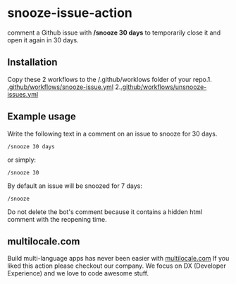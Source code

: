 # snooze-issue-action

comment a Github issue with **/snooze 30 days** to temporarily close it and open it again in 30 days.

## Installation

Copy these 2 workflows to the /.github/worklows folder of your repo.1. [.github/workflows/snooze-issue.yml](https://github.com/multilocale/snooze-issue-action/blob/main/.github/workflows/snooze-issue.yml) 2.[.github/workflows/unsnooze-issues.yml](https://github.com/multilocale/snooze-issue-action/blob/main/.github/workflows/unsnooze-issues.yml)

## Example usage

Write the following text in a comment on an issue to snooze for 30 days.

<pre><code>/snooze 30 days</code></pre>

or simply:

<pre><code>/snooze 30</code></pre>

By default an issue will be snoozed for 7 days:

<pre><code>/snooze</code></pre>

Do not delete the bot's comment because it contains a hidden html comment with the reopening time.

## multilocale.com

Build multi-language apps has never been easier with [multilocale.com](https://www.multilocale.com)
If you liked this action please checkout our company. We focus on DX (Developer Experience) and we love to code awesome stuff.

